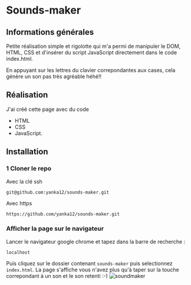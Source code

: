 # Sounds-maker

## Informations générales

Petite réalisation simple et rigolotte qui m'a permi de manipuler le DOM, HTML, CSS et d'insérer du script JavaScript directement dans le code index.html.

En appuyant sur les lettres du clavier correpondantes aux cases, cela génère un son pas très agréable héhé!! 

## Réalisation

J'ai créé cette page avec du code 
- HTML 
- CSS 
- JavaScript.

## Installation

### 1 Cloner le repo
Avec la clé ssh
```
git@github.com:yanka12/sounds-maker.git
```
Avec https
```
https://github.com/yanka12/sounds-maker.git
```
### Afficher la page sur le navigateur

Lancer le navigateur google chrome et tapez dans la barre de recherche :
```
localhost
```
Puis cliquez sur le dossier contenant ```sounds-maker``` puis selectionnez ```index.html```.
La page s'affiche vous n'avez plus qu'à taper sur la touche correpondant à un son et le son retenti :-)
![soundmaker](https://user-images.githubusercontent.com/71837699/119236036-868d4c80-bb35-11eb-81ff-3ba16095a941.png)


